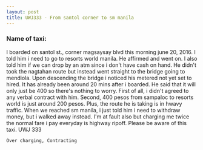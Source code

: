 ```yaml
---
layout: post
title: UWJ333 - From santol corner to sm manila
---
```


### Name of taxi: 

I boarded on santol st., corner magsaysay blvd this morning june 20, 2016. I told him i need to go to resorts world manila. He affirmed and went on. I also told him if we can drop by an atm since i don't have cash on hand. He didn't took the nagtahan route but instead went straight to the bridge going to mendiola. Upon descending the bridge i noticed his metered not yet set to hired. It has already been around 20 mins after i boarded. He said that it will only just be 400 so there's nothing to worry. First of all, i didn't agreed to any verbal contract with him. Second, 400 pesos from sampaloc to resorts world is just around 200 pesos. Plus, the route he is taking is in hwavy traffic. When we reached sm manila, i just told him i need to withdraw money, but i walked away instead. I'm at fault also but charging me twice the normal fare i pay everyday is highway ripoff. Please be aware of this taxi. UWJ 333

```Over charging, Contracting```

